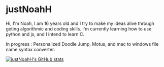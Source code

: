 # justNoahH

Hi, I'm Noah, I am 16 years old and I try to make my ideas alive through geting algorithmic and coding skills. 
I'm currently learning how to use python and js, and I intend to learn C.

In progress : Personalized Doodle Jump, Motus, and mac to windows file name syntax converter.


[![justNoahH's GitHub stats](https://github-readme-stats.vercel.app/api?username=justNoahH&theme=dark)](https://github.com/justNoahH/github-readme-stats)
